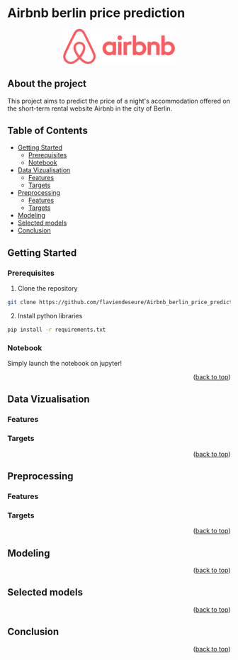 <a name="readme-top"></a>

# Airbnb berlin price prediction

<p align="center">
  <img src="/static/Airbnb_Logo.png" width="50%">
</p>  

## About the project
This project aims to predict the price of a night's accommodation offered on the short-term rental website Airbnb in the city of Berlin. 

## Table of Contents
- [Getting Started](#getting-started)
  - [Prerequisites](#prerequisites)
  - [Notebook](#notebook)
- [Data Vizualisation](#data-vizualisation)
  - [Features](#features)
  - [Targets](#targets)
- [Preprocessing](#preprocessing)
  - [Features](#features)
  - [Targets](#targets)
- [Modeling](#modeling)
- [Selected models](#selected-models)
- [Conclusion](#conclusion)

## Getting Started
### Prerequisites
1. Clone the repository
```bash
git clone https://github.com/flaviendeseure/Airbnb_berlin_price_prediction.git
```
2. Install python libraries 
```bash
pip install -r requirements.txt
```

### Notebook
Simply launch the notebook on jupyter!


<p align="right">(<a href="#readme-top">back to top</a>)</p>

## Data Vizualisation
### Features


### Targets



<p align="right">(<a href="#readme-top">back to top</a>)</p>

## Preprocessing
### Features



### Targets


<p align="right">(<a href="#readme-top">back to top</a>)</p>

## Modeling


<p align="right">(<a href="#readme-top">back to top</a>)</p>

## Selected models


<p align="right">(<a href="#readme-top">back to top</a>)</p>

## Conclusion


<p align="right">(<a href="#readme-top">back to top</a>)</p>

